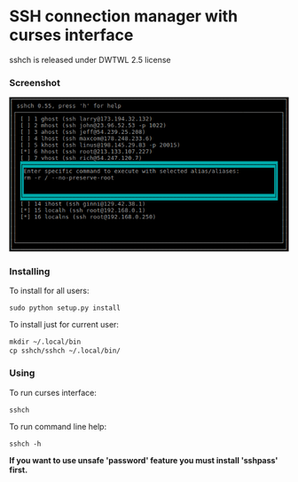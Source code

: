 SSH connection manager with curses interface
======
sshch is released under DWTWL 2.5 license
### Screenshot
![sshch](https://raw.githubusercontent.com/zlaxy/sshch/master/sshch_screenshot.png)
### Installing
To install for all users:
```
sudo python setup.py install
```
To install just for current user:
```
mkdir ~/.local/bin
cp sshch/sshch ~/.local/bin/
```
### Using
To run curses interface:
```
sshch
```
To run command line help:
```
sshch -h
```
**If you want to use unsafe 'password' feature you must install 'sshpass' first.**